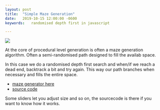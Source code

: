 ```yaml
---
layout: post
title:  "Simple Maze Generation"
date:   2019-10-15 12:00:00 -0600
keywords:   randomised depth first in javascript 

---
```


![](/images/maze.png)

At the core of procedural level generation is often a maze generation algorithm. Often a semi-randomised path designed to fill the availab space.

In this case we do a randomised depth first search and when/if we reach a dead end, backtrack a bit and try again. This way our path branches when necessary and fills the entire space.

- [maze generator here](https://seanbutler.github.io/SimpleMazeGen/)
- [source code](https://github.com/seanbutler/SimpleMazeGen)


Some sliders let you adjust size and so on, the sourcecode is there if you want to know how it works.

